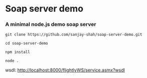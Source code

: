 # Soap server demo

### A minimal node.js demo soap server

`git clone https://github.com/sanjay-shah/soap-server-demo.git`

`cd soap-server-demo`

`npm install`

`node .`

wsdl: [http://localhost:8000/flightlyWS/service.asmx?wsdl](http://localhost:8000/flightlyWS/service.asmx?wsdl)

